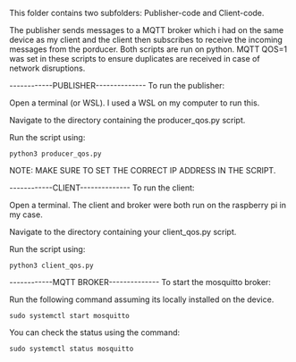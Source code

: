 This folder contains two subfolders: Publisher-code and Client-code.

The publisher sends messages to a MQTT broker which i had on the same device as my client
and the client then subscribes to receive the incoming messages from the porducer. Both scripts are run on python.
MQTT QOS=1 was set in these scripts to ensure duplicates are received in case of network disruptions.

------------PUBLISHER--------------
To run the publisher:

Open a terminal (or WSL). I used a WSL on my computer to run this.

Navigate to the directory containing the producer_qos.py script.

Run the script using:

	python3 producer_qos.py

NOTE: MAKE SURE TO SET THE CORRECT IP ADDRESS IN THE SCRIPT.

------------CLIENT--------------
To run the client:

Open a terminal. The client and broker were both run on the raspberry pi in my case.

Navigate to the directory containing your client_qos.py script.

Run the script using:

	python3 client_qos.py



------------MQTT BROKER--------------
To start the mosquitto broker:

Run the following command assuming its locally installed on the device.

	sudo systemctl start mosquitto

You can check the status using the command:

	sudo systemctl status mosquitto

